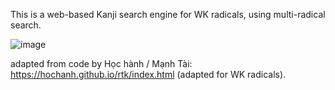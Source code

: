 This is a web-based Kanji search engine for WK radicals, using multi-radical search.

![image](https://user-images.githubusercontent.com/33069673/97356312-60057c80-1898-11eb-92f1-c3f08ee4c11a.png)

adapted from code by Học hành / Mạnh Tài: https://hochanh.github.io/rtk/index.html (adapted for WK radicals).
